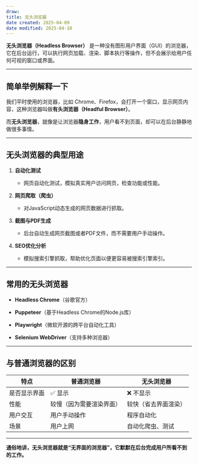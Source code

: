 ```yaml
---
draw:
title: 无头浏览器
date created: 2025-04-09
date modified: 2025-04-10
---
```

**无头浏览器（Headless Browser）** 是一种没有图形用户界面（GUI）的浏览器，它在后台运行，可以执行网页加载、渲染、脚本执行等操作，但不会展示给用户任何可视的窗口或界面。

---

## 简单举例解释一下

我们平时使用的浏览器，比如 Chrome、Firefox，会打开一个窗口，显示网页内容，这种浏览器叫做**有头浏览器（Headful Browser）**。

而**无头浏览器**，就像是让浏览器**隐身工作**，用户看不到页面，却可以在后台静静地做很多事情。

---

## 无头浏览器的典型用途

1. **自动化测试**
    
    - 网页自动化测试，模拟真实用户访问网页，检查功能或性能。
        
2. **网页爬取（爬虫）**
    
    - 对JavaScript动态生成的网页数据进行抓取。
        
3. **截图与PDF生成**
    
    - 后台自动生成网页截图或者PDF文件，而不需要用户手动操作。
        
4. **SEO优化分析**
    
    - 模拟搜索引擎抓取，帮助优化页面以便更容易被搜索引擎索引。
        

---

## 常用的无头浏览器

- **Headless Chrome**（谷歌官方）
    
- **Puppeteer**（基于Headless Chrome的Node.js库）
    
- **Playwright**（微软开源的跨平台自动化工具）
    
- **Selenium WebDriver**（支持多种浏览器）
    

---

## 与普通浏览器的区别

|特点|普通浏览器|无头浏览器|
|---|---|---|
|是否显示界面|✅ 显示|❌ 不显示|
|性能|较慢（因为需要渲染界面）|较快（省去界面渲染）|
|用户交互|用户手动操作|程序自动化|
|场景|用户上网|自动化爬虫、测试|

---

**通俗地讲，无头浏览器就是“无界面的浏览器”，它默默在后台完成用户所看不到的工作。**
